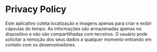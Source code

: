# Privacy Policy

Este aplicativo coleta localização e imagens apenas para criar e exibir cápsulas do tempo.
As informações são armazenadas apenas no dispositivo e não são compartilhadas com terceiros.
O usuário pode solicitar a remoção dos seus dados a qualquer momento entrando em contato com os desenvolvedores.